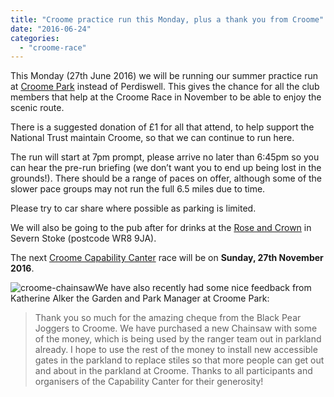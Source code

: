 ```yaml
---
title: "Croome practice run this Monday, plus a thank you from Croome"
date: "2016-06-24"
categories: 
  - "croome-race"
---
```


This Monday (27th June 2016) we will be running our summer practice run at [Croome Park](http://www.nationaltrust.org.uk/croome/) instead of Perdiswell. This gives the chance for all the club members that help at the Croome Race in November to be able to enjoy the scenic route.

There is a suggested donation of £1 for all that attend, to help support the National Trust maintain Croome, so that we can continue to run here.

The run will start at 7pm prompt, please arrive no later than 6:45pm so you can hear the pre-run briefing (we don’t want you to end up being lost in the grounds!). There should be a range of paces on offer, although some of the slower pace groups may not run the full 6.5 miles due to time.

Please try to car share where possible as parking is limited.

We will also be going to the pub after for drinks at the [Rose and Crown](http://rosecrownworcesterpub.co.uk/) in Severn Stoke (postcode WR8 9JA).

The next [Croome Capability Canter](https://bpj.org.uk/our-races/croome-race/) race will be on **Sunday, 27th November 2016**.

![croome-chainsaw](https://bpj.org.uk/wp-content/uploads/2016/06/croome-chainsaw.jpg)We have also recently had some nice feedback from Katherine Alker the Garden and Park Manager at Croome Park:

> Thank you so much for the amazing cheque from the Black Pear Joggers to Croome. We have purchased a new Chainsaw with some of the money, which is being used by the ranger team out in parkland already. I hope to use the rest of the money to install new accessible gates in the parkland to replace stiles so that more people can get out and about in the parkland at Croome. Thanks to all participants and organisers of the Capability Canter for their generosity!
